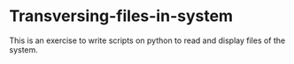# Transversing-files-in-system
This is an exercise to write scripts on python to read and display files of the system.
